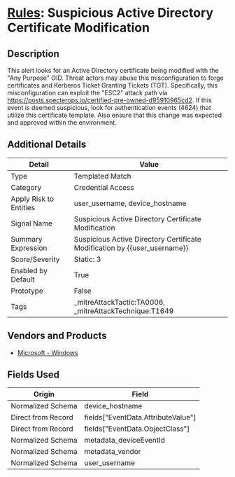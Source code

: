 # [Rules](README.md): Suspicious Active Directory Certificate Modification

## Description
This alert looks for an Active Directory certificate being modified with the "Any Purpose" OID. Threat actors may abuse this misconfiguration to forge certificates and Kerberos Ticket Granting Tickets (TGT). Specifically, this misconfiguration can exploit the "ESC2" attack path via https://posts.specterops.io/certified-pre-owned-d95910965cd2. If this event is deemed suspicious, look for authentication events (4624) that utilize this certificate template. Also ensure that this change was expected and approved within the environment.

## Additional Details
|Detail|Value|
|----|----|
|Type|Templated Match|
|Category|Credential Access|
|Apply Risk to Entities|user_username, device_hostname|
|Signal Name|Suspicious Active Directory Certificate Modification|
|Summary Expression|Suspicious Active Directory Certificate Modification by {{user_username}}|
|Score/Severity|Static: 3|
|Enabled by Default|True|
|Prototype|False|
|Tags|_mitreAttackTactic:TA0006, _mitreAttackTechnique:T1649|
## Vendors and Products
- [Microsoft - Windows](../products/1ff7546c-cb36-4a24-87f7-89d2cecc5761.md)


## Fields Used

|Origin|Field|
|----|----|
|Normalized Schema|device_hostname|
|Direct from Record|fields["EventData.AttributeValue"]|
|Direct from Record|fields["EventData.ObjectClass"]|
|Normalized Schema|metadata_deviceEventId|
|Normalized Schema|metadata_vendor|
|Normalized Schema|user_username|


